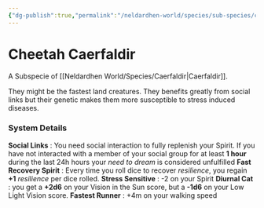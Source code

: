 ```yaml
---
{"dg-publish":true,"permalink":"/neldardhen-world/species/sub-species/cheetah-caerfaldir/"}
---
```


# Cheetah Caerfaldir
A Subspecie of [[Neldardhen World/Species/Caerfaldir\|Caerfaldir]].

They might be the fastest land creatures. They benefits greatly from social links but their genetic makes them more susceptible to stress induced diseases.

### System Details
**Social Links** : You need social interaction to fully replenish your Spirit. If you have not interacted with a member of your social group for at least **1 hour** during the last 24h hours your _need to dream_ is considered unfulfilled
**Fast Recovery Spirit** : Every time you roll dice to recover _resilience_, you regain **+1** _resilience_ per dice rolled.
**Stress Sensitive** : -2 on your Spirit
**Diurnal Cat** : you get a **+2d6** on your Vision in the Sun score, but a **-1d6** on your Low Light Vision score.
**Fastest Runner** : +4m on your walking speed